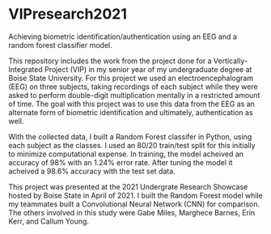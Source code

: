 # VIPresearch2021
Achieving biometric identification/authentication using an EEG and a random forest classifier model.

This repository includes the work from the project done for a Vertically-Integrated Project (VIP) in my senior year of my undergraduate degree at Boise State University. For this project we used an electroencephalogram (EEG) on three subjects, taking recordings of each subject while they were asked to perform double-digit multiplication mentally in a restricted amount of time. The goal with this project was to use this data from the EEG as an alternate form of biometric identification and ultimately, authentication as well.

With the collected data, I built a Random Forest classifer in Python, using each subject as the classes. I used an 80/20 train/test split for this initially to minimize computational expense. In training, the model acheived an accuracy of 98% with an 1.24% error rate. After tuning the model it acheived a 98.6% accuracy with the test set data. 

This project was presented at the 2021 Undergrate Research Showcase hosted by Boise State in April of 2021. I built the Random Forest model while my teammates built a Convolutional Neural Network (CNN) for comparison. The others involved in this study were Gabe Miles, Marghece Barnes, Erin Kerr, and Callum Young.
